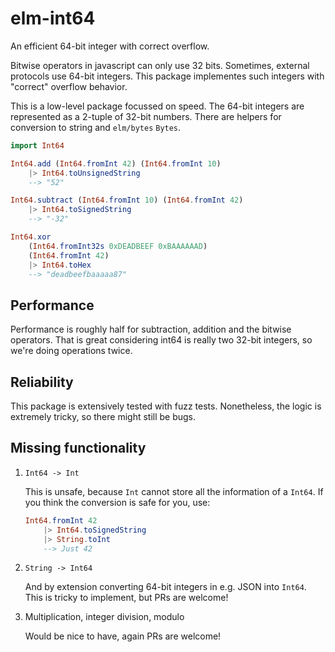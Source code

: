 # elm-int64

An efficient 64-bit integer with correct overflow.

Bitwise operators in javascript can only use 32 bits. Sometimes, external protocols use 64-bit integers. This package implementes such integers with "correct" overflow behavior.

This is a low-level package focussed on speed. The 64-bit integers are represented as a 2-tuple of 32-bit numbers. There are helpers for conversion to string and `elm/bytes` `Bytes`.

```elm
import Int64 

Int64.add (Int64.fromInt 42) (Int64.fromInt 10)
    |> Int64.toUnsignedString
    --> "52"

Int64.subtract (Int64.fromInt 10) (Int64.fromInt 42)
    |> Int64.toSignedString
    --> "-32"

Int64.xor 
    (Int64.fromInt32s 0xDEADBEEF 0xBAAAAAAD) 
    (Int64.fromInt 42)
    |> Int64.toHex
    --> "deadbeefbaaaaa87"

```

## Performance 

Performance is roughly half for subtraction, addition and the bitwise operators. That is great considering int64 is really two 32-bit integers, so we're doing operations twice.


## Reliability

This package is extensively tested with fuzz tests. Nonetheless, the logic is extremely tricky, so there might still be bugs.

## Missing functionality


1. `Int64 -> Int`

    This is unsafe, because `Int` cannot store all the information of a `Int64`. If you think the conversion is safe for you, use: 

    ```elm
    Int64.fromInt 42
        |> Int64.toSignedString
        |> String.toInt
        --> Just 42
    ```

2. `String -> Int64`

    And by extension converting 64-bit integers in e.g. JSON into `Int64`. This is tricky to implement, but PRs are welcome! 

3. Multiplication, integer division, modulo

    Would be nice to have, again PRs are welcome!
